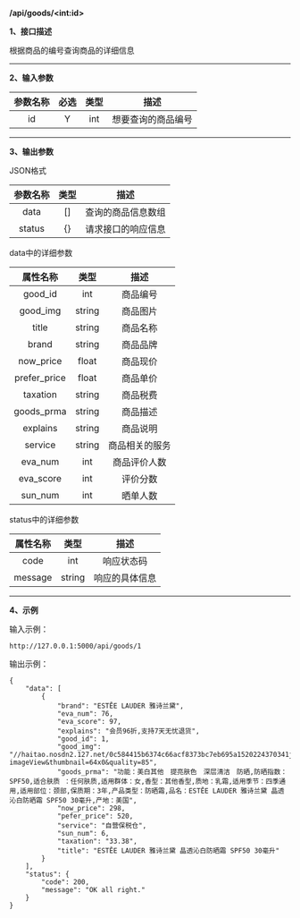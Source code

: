 **/api/goods/\<int:id\>**

**1、接口描述**

根据商品的编号查询商品的详细信息

------

**2、输入参数**

| 参数名称 | 必选 | 类型 |        描述        |
| :------: | :--: | :--: | :----------------: |
|    id    |  Y   | int  | 想要查询的商品编号 |

------

**3、输出参数**

JSON格式

| 参数名称 | 类型 |        描述        |
| :------: | :--: | :----------------: |
|   data   |  []  | 查询的商品信息数组 |
|  status  |  {}  | 请求接口的响应信息 |

data中的详细参数

|   属性名称   |  类型  |      描述      |
| :----------: | :----: | :------------: |
|   good_id    |  int   |    商品编号    |
|   good_img   | string |    商品图片    |
|    title     | string |    商品名称    |
|    brand     | string |    商品品牌    |
|  now_price   | float  |    商品现价    |
| prefer_price | float  |    商品单价    |
|   taxation   | string |    商品税费    |
|  goods_prma  | string |    商品描述    |
|   explains   | string |    商品说明    |
|   service    | string | 商品相关的服务 |
|   eva_num    |  int   |  商品评价人数  |
|  eva_score   |  int   |    评价分数    |
|   sun_num    |  int   |    晒单人数    |

status中的详细参数

| 属性名称 |  类型  |      描述      |
| :------: | :----: | :------------: |
|   code   |  int   |   响应状态码   |
| message  | string | 响应的具体信息 |

---

**4、示例**

输入示例：

```
http://127.0.0.1:5000/api/goods/1
```

输出示例：

```
{
    "data": [
        {
            "brand": "ESTĒE LAUDER 雅诗兰黛",
            "eva_num": 76,
            "eva_score": 97,
            "explains": "会员96折,支持7天无忧退货",
            "good_id": 1,
            "good_img": "//haitao.nosdn2.127.net/0c584415b6374c66acf8373bc7eb695a1520224370341jedqc7f110225.jpg?imageView&thumbnail=64x0&quality=85",
            "goods_prma": "功能：美白其他　提亮肤色　深层清洁　防晒,防晒指数：SPF50,适合肤质 ：任何肤质,适用群体：女,香型：其他香型,质地：乳霜,适用季节：四季通用,适用部位：颈部,保质期：3年,产品类型：防晒霜,品名：ESTĒE LAUDER 雅诗兰黛 晶透沁白防晒霜 SPF50 30毫升,产地：美国",
            "now_price": 298,
            "pefer_price": 520,
            "service": "自营保税仓",
            "sun_num": 6,
            "taxation": "33.38",
            "title": "ESTĒE LAUDER 雅诗兰黛 晶透沁白防晒霜 SPF50 30毫升"
        }
    ],
    "status": {
        "code": 200,
        "message": "OK all right."
    }
}
```